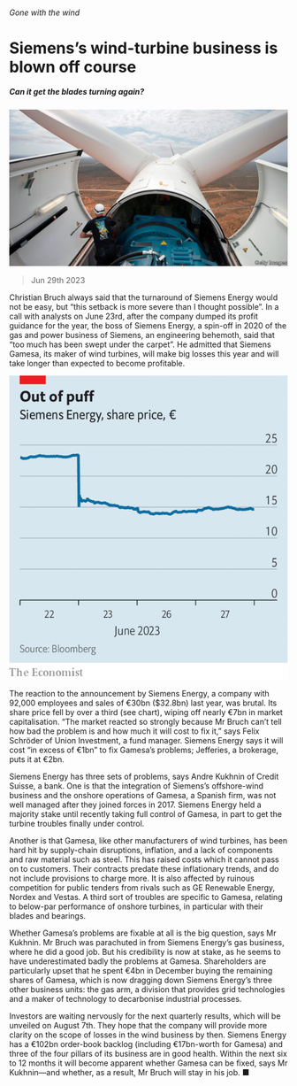###### Gone with the wind

# Siemens’s wind-turbine business is blown off course 

##### Can it get the blades turning again? 

![image](images/20230701_WBP502.jpg) 

> Jun 29th 2023 

Christian Bruch always said that the turnaround of Siemens Energy would not be easy, but “this setback is more severe than I thought possible”. In a call with analysts on June 23rd, after the company dumped its profit guidance for the year, the boss of Siemens Energy, a spin-off in 2020 of the gas and power business of Siemens, an engineering behemoth, said that “too much has been swept under the carpet”. He admitted that Siemens Gamesa, its maker of wind turbines, will make big losses this year and will take longer than expected to become profitable.

![image](images/20230701_WBC659.png) 


The reaction to the announcement by Siemens Energy, a company with 92,000 employees and sales of €30bn ($32.8bn) last year, was brutal. Its share price fell by over a third (see chart), wiping off nearly €7bn in market capitalisation. “The market reacted so strongly because Mr Bruch can’t tell how bad the problem is and how much it will cost to fix it,” says Felix Schröder of Union Investment, a fund manager. Siemens Energy says it will cost “in excess of €1bn” to fix Gamesa’s problems; Jefferies, a brokerage, puts it at €2bn. 

Siemens Energy has three sets of problems, says Andre Kukhnin of Credit Suisse, a bank. One is that the integration of Siemens’s offshore-wind business and the onshore operations of Gamesa, a Spanish firm, was not well managed after they joined forces in 2017. Siemens Energy held a majority stake until recently taking full control of Gamesa, in part to get the turbine troubles finally under control.

Another is that Gamesa, like other manufacturers of wind turbines, has been hard hit by supply-chain disruptions, inflation, and a lack of components and raw material such as steel. This has raised costs which it cannot pass on to customers. Their contracts predate these inflationary trends, and do not include provisions to charge more. It is also affected by ruinous competition for public tenders from rivals such as GE Renewable Energy, Nordex and Vestas. A third sort of troubles are specific to Gamesa, relating to below-par performance of onshore turbines, in particular with their blades and bearings. 

Whether Gamesa’s problems are fixable at all is the big question, says Mr Kukhnin. Mr Bruch was parachuted in from Siemens Energy’s gas business, where he did a good job. But his credibility is now at stake, as he seems to have underestimated badly the problems at Gamesa. Shareholders are particularly upset that he spent €4bn in December buying the remaining shares of Gamesa, which is now dragging down Siemens Energy’s three other business units: the gas arm, a division that provides grid technologies and a maker of technology to decarbonise industrial processes.

Investors are waiting nervously for the next quarterly results, which will be unveiled on August 7th. They hope that the company will provide more clarity on the scope of losses in the wind business by then. Siemens Energy has a €102bn order-book backlog (including €17bn-worth for Gamesa) and three of the four pillars of its business are in good health. Within the next six to 12 months it will become apparent whether Gamesa can be fixed, says Mr Kukhnin—and whether, as a result, Mr Bruch will stay in his job. ■


